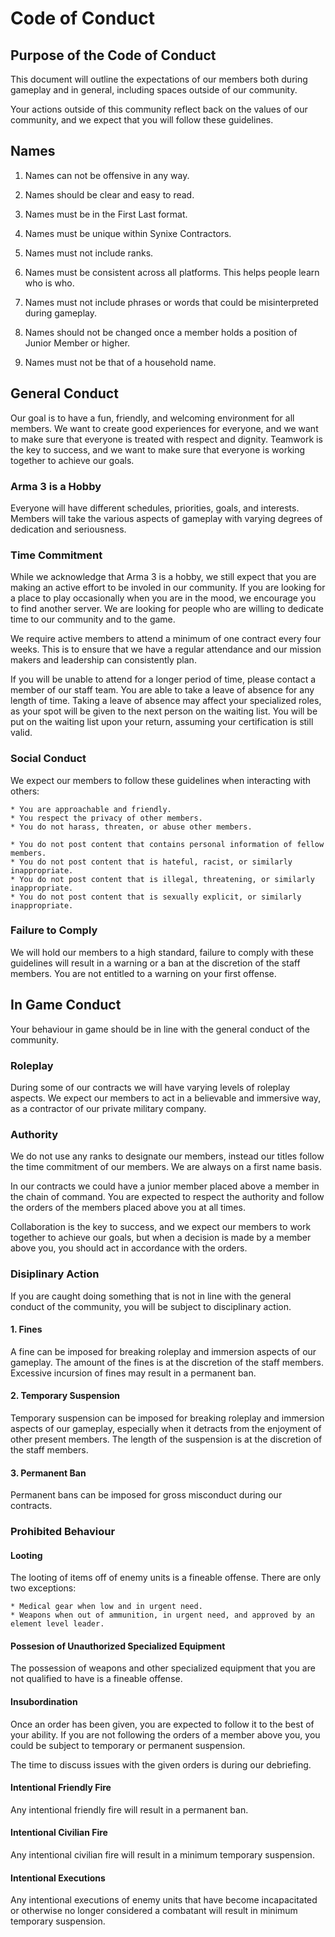 # Code of Conduct

## Purpose of the Code of Conduct

This document will outline the expectations of our members both during gameplay and in general, including spaces outside of our community.

Your actions outside of this community reflect back on the values of our community, and we expect that you will follow these guidelines.

## Names

1. Names can not be offensive in any way.

2. Names should be clear and easy to read.

3. Names must be in the First Last format.

4. Names must be unique within Synixe Contractors.

5. Names must not include ranks.

6. Names must be consistent across all platforms. This helps people learn who is who.

7. Names must not include phrases or words that could be misinterpreted during gameplay.

8. Names should not be changed once a member holds a position of Junior Member or higher.

9. Names must not be that of a household name.

## General Conduct

Our goal is to have a fun, friendly, and welcoming environment for all members. We want to create good experiences for everyone, and we want to make sure that everyone is treated with respect and dignity. Teamwork is the key to success, and we want to make sure that everyone is working together to achieve our goals.

### Arma 3 is a Hobby

Everyone will have different schedules, priorities, goals, and interests. Members will take the various aspects of gameplay with varying degrees of dedication and seriousness.

### Time Commitment

While we acknowledge that Arma 3 is a hobby, we still expect that you are making an active effort to be involed in our community. If you are looking for a place to play occasionally when you are in the mood, we encourage you to find another server. We are looking for people who are willing to dedicate time to our community and to the game.

We require active members to attend a minimum of one contract every four weeks. This is to ensure that we have a regular attendance and our mission makers and leadership can consistently plan.

If you will be unable to attend for a longer period of time, please contact a member of our staff team. You are able to take a leave of absence for any length of time. Taking a leave of absence may affect your specialized roles, as your spot will be given to the next person on the waiting list. You will be put on the waiting list upon your return, assuming your certification is still valid.

### Social Conduct

We expect our members to follow these guidelines when interacting with others:

    * You are approachable and friendly.
    * You respect the privacy of other members.
    * You do not harass, threaten, or abuse other members.

    * You do not post content that contains personal information of fellow members.
    * You do not post content that is hateful, racist, or similarly inappropriate.
    * You do not post content that is illegal, threatening, or similarly inappropriate.
    * You do not post content that is sexually explicit, or similarly inappropriate.

### Failure to Comply

We will hold our members to a high standard, failure to comply with these guidelines will result in a warning or a ban at the discretion of the staff members. You are not entitled to a warning on your first offense.

## In Game Conduct

Your behaviour in game should be in line with the general conduct of the community.

### Roleplay

During some of our contracts we will have varying levels of roleplay aspects. We expect our members to act in a believable and immersive way, as a contractor of our private military company.

### Authority

We do not use any ranks to designate our members, instead our titles follow the time commitment of our members. We are always on a first name basis.

In our contracts we could have a junior member placed above a member in the chain of command. You are expected to respect the authority and follow the orders of the members placed above you at all times.

Collaboration is the key to success, and we expect our members to work together to achieve our goals, but when a decision is made by a member above you, you should act in accordance with the orders.

### Disiplinary Action

If you are caught doing something that is not in line with the general conduct of the community, you will be subject to disciplinary action.

#### 1. Fines

A fine can be imposed for breaking roleplay and immersion aspects of our gameplay. The amount of the fines is at the discretion of the staff members. Excessive incursion of fines may result in a permanent ban.

#### 2. Temporary Suspension

Temporary suspension can be imposed for breaking roleplay and immersion aspects of our gameplay, especially when it detracts from the enjoyment of other present members. The length of the suspension is at the discretion of the staff members.

#### 3. Permanent Ban

Permanent bans can be imposed for gross misconduct during our contracts.

### Prohibited Behaviour

#### Looting

The looting of items off of enemy units is a fineable offense. There are only two exceptions:

    * Medical gear when low and in urgent need.
    * Weapons when out of ammunition, in urgent need, and approved by an element level leader.

#### Possesion of Unauthorized Specialized Equipment

The possession of weapons and other specialized equipment that you are not qualified to have is a fineable offense.

#### Insubordination

Once an order has been given, you are expected to follow it to the best of your ability. If you are not following the orders of a member above you, you could be subject to temporary or permanent suspension.

The time to discuss issues with the given orders is during our debriefing.

#### Intentional Friendly Fire

Any intentional friendly fire will result in a permanent ban.

#### Intentional Civilian Fire

Any intentional civilian fire will result in a minimum temporary suspension.

#### Intentional Executions

Any intentional executions of enemy units that have become incapacitated or otherwise no longer considered a combatant will result in minimum temporary suspension.

